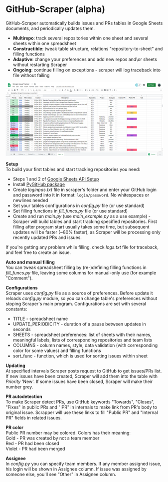# GitHub-Scraper (alpha)

GitHub-Scraper automatically builds issues and PRs tables in Google Sheets documents, and periodically updates them.
* **Multirepo**: track several repositories within one sheet and several sheets within one spreadsheet
* **Constructible**: tweak table structure, relations "repository-to-sheet" and filling functions
* **Adaptive**: change your preferences and add new repos and\or sheets without restarting Scraper
* **Ongoing**: continue filling on exceptions - scraper will log traceback into file without failing

![image](https://github.com/IlyaFaer/GitHub-Scraper/blob/master/GitHubScraperPreview.png?raw=true)

**Setup**  
To build your first tables and start tracking repositories you need:
* Steps 1 and 2 of [Google Sheets API Setup](https://developers.google.com/sheets/api/quickstart/python)
* Install [PyGitHub package](https://pygithub.readthedocs.io/en/latest/introduction.html)
* Create *loginpas.txt* file in scraper's folder and enter your GitHub login and password into it in format: `login/password`. No whitespaces or newlines needed
* Set your tables configurations in *config.py* file (or use standard)
* Set filling functions in *fill_funcs.py* file (or use standard)
* Create and run *main.py* (use *main_example.py* as a use example) - Scraper will build tables and start tracking specified repositories. First filling after program start usually takes some time, but subsequent updates will be faster (~80% faster), as Scraper will be processing only recently updated PRs and issues.

If you're getting any problem while filling, check *logs.txt* file for traceback, and feel free to create an issue.

**Auto and manual filling**  
You can tweak spreadsheet filling by (re-)defining filling functions in *fill_funcs.py* file, leaving some columns for manual-only use (for example "Comment").

**Configurations**  
Scraper uses *config.py* file as a source of preferences. Before update it reloads *config.py* module, so you can change table's preferences without stoping Scraper's main program. Configurations are set with several constants:
* TITLE - spreadsheet name
* UPDATE_PERIODICITY - duration of a pause between updates in seconds
* SHEETS - spreadsheet preferences: list of sheets with their names, meaningful labels, lists of corresponding repositories and team lists
* COLUMNS - column names, style, data validation (with corresponding color for some values) and filling functions
* sort_func - function, which is used for sorting issues within sheet  

**Updating**  
At specified intervals Scraper posts request to GitHub to get issues/PRs list. If new issues have been created, Scraper will add them into the table with *Priority* 'New'. If some issues have been closed, Scraper will make their number grey.  

**PR autodetection**  
To make Scraper detect PRs, use GitHub keywords "Towards", "Closes", "Fixes" in public PRs and "IPR" in internals to make link from PR's body to original issue. Scrapper will use these links to fill "Public PR" and "Internal PR" fields in related issues.  

**PR color**  
Public PR number may be colored. Colors has their meaning:  
Gold - PR was created by not a team member  
Red - PR had been closed  
Violet - PR had been merged  

**Assignee**  
In *config.py* you can specify team members. If any member assigned issue, his login will be shown in Assignee column. If issue was assigned by someone else, you'll see "Other" in Assignee column.
